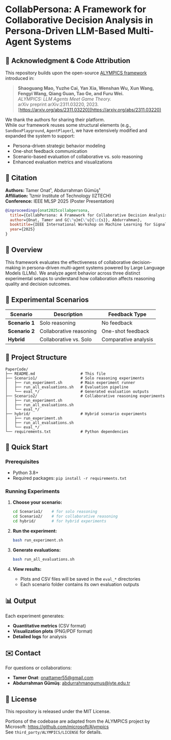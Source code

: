 # CollabPersona: A Framework for Collaborative Decision Analysis in Persona-Driven LLM-Based Multi-Agent Systems

## 🙏 Acknowledgment & Code Attribution

This repository builds upon the open-source [ALYMPICS framework](https://github.com/microsoft/Alympics) introduced in:

> **Shaoguang Mao, Yuzhe Cai, Yan Xia, Wenshan Wu, Xun Wang, Fengyi Wang, Qiang Guan, Tao Ge, and Furu Wei.**  
> *ALYMPICS: LLM Agents Meet Game Theory.*  
> arXiv preprint arXiv:2311.03220, 2023. [https://arxiv.org/abs/2311.03220](https://arxiv.org/abs/2311.03220)

We thank the authors for sharing their platform.  
While our framework reuses some structural elements (e.g., `SandboxPlayground`, `AgentPlayer`), we have extensively modified and expanded the system to support:
- Persona-driven strategic behavior modeling
- One-shot feedback communication
- Scenario-based evaluation of collaborative vs. solo reasoning
- Enhanced evaluation metrics and visualizations


## 📄 Citation

**Authors:** Tamer Onat¹, Abdurrahman Gümüş¹  
**Affiliation:** ¹Izmir Institute of Technology (IZTECH)  
**Conference:** IEEE MLSP 2025 (Poster Presentation)

```bibtex
@inproceedings{onat2025collabpersona,
  title={CollabPersona: A Framework for Collaborative Decision Analysis in Persona-Driven LLM-Based Multi-Agent Systems},
  author={Onat, Tamer and G{\"u}m{\"u}{\c{s}}, Abdurrahman},
  booktitle={IEEE International Workshop on Machine Learning for Signal Processing (MLSP)},
  year={2025}
}
```


## 🎯 Overview

This framework evaluates the effectiveness of collaborative decision-making in persona-driven multi-agent systems powered by Large Language Models (LLMs). We analyze agent behavior across three distinct experimental setups to understand how collaboration affects reasoning quality and decision outcomes.

## 🧪 Experimental Scenarios

| Scenario | Description | Feedback Type |
|----------|-------------|---------------|
| **Scenario 1** | Solo reasoning | No feedback |
| **Scenario 2** | Collaborative reasoning | One-shot feedback |
| **Hybrid** | Collaborative vs. Solo | Comparative analysis |

## 📁 Project Structure

```
PaperCode/
├── README.md                    # This file
├── Scenario1/                   # Solo reasoning experiments
│   ├── run_experiment.sh        # Main experiment runner
│   ├── run_all_evaluations.sh   # Evaluation pipeline
│   └── eval_*/                  # Generated evaluation outputs
├── Scenario2/                   # Collaborative reasoning experiments
│   ├── run_experiment.sh        
│   ├── run_all_evaluations.sh   
│   └── eval_*/                  
├── hybrid/                      # Hybrid scenario experiments
│   ├── run_experiment.sh        
│   ├── run_all_evaluations.sh   
│   └── eval_*/                  
└── requirements.txt             # Python dependencies
```

## 🚀 Quick Start

### Prerequisites

- Python 3.8+
- Required packages: `pip install -r requirements.txt`

### Running Experiments

1. **Choose your scenario:**
   ```bash
   cd Scenario1/    # for solo reasoning
   cd Scenario2/    # for collaborative reasoning  
   cd hybrid/       # for hybrid experiments
   ```

2. **Run the experiment:**
   ```bash
   bash run_experiment.sh
   ```

3. **Generate evaluations:**
   ```bash
   bash run_all_evaluations.sh
   ```

4. **View results:**
   - Plots and CSV files will be saved in the `eval_*` directories
   - Each scenario folder contains its own evaluation outputs

## 📊 Output

Each experiment generates:
- **Quantitative metrics** (CSV format)
- **Visualization plots** (PNG/PDF format)  
- **Detailed logs** for analysis


## ✉️ Contact

For questions or collaborations:
- **Tamer Onat**: [onattamer55@gmail.com](mailto:onattamer55@gmail.com)
- **Abdurrahman Gümüş**: [abdurrahmangumus@iyte.edu.tr](mailto:abdurrahmangumus@iyte.edu.tr)


## 📄 License

This repository is released under the MIT License.

Portions of the codebase are adapted from the ALYMPICS project by Microsoft:
https://github.com/microsoft/Alympics  
See `third_party/ALYMPICS/LICENSE` for details.